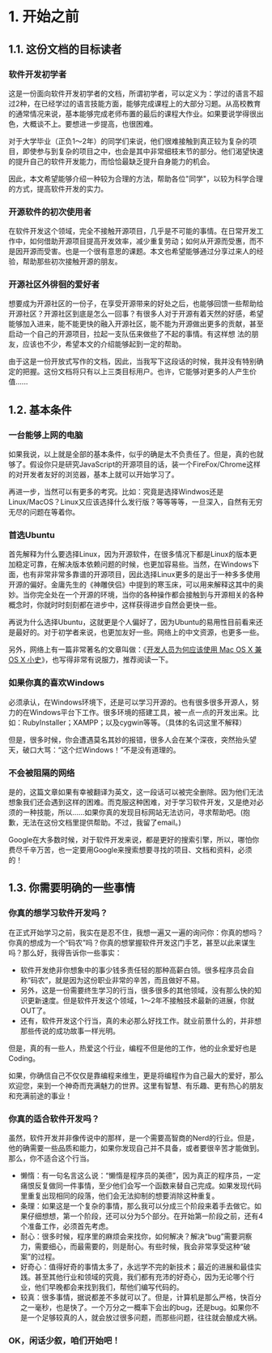 # 1. 开始之前
## 1.1. 这份文档的目标读者

### 软件开发初学者

这是一份面向软件开发初学者的文档，所谓初学者，可以定义为：学过的语言不超过2种，在已经学过的语言技能方面，能够完成课程上的大部分习题。从高校教育的通常情况来说，基本能够完成老师布置的最后的课程大作业。如果要说学得很出色，大概谈不上。要想进一步提高，也很困难。

对于大学毕业（正负1～2年）的同学们来说，他们很难接触到真正较为复杂的项目，即使参与到复杂的项目之中，也会是其中非常细枝末节的部分。他们渴望快速的提升自己的软件开发能力，而恰恰最缺乏提升自身能力的机会。

因此，本文希望能够介绍一种较为合理的方法，帮助各位"同学"，以较为科学合理的方式，提高软件开发的实力。

### 开源软件的初次使用者

在软件开发这个领域，完全不接触开源项目，几乎是不可能的事情。在日常开发工作中，如何借助开源项目提高开发效率，减少重复劳动；如何从开源而受惠，而不是因开源而受害。也是一个很有意思的课题。本文也希望能够通过分享过来人的经验，帮助那些初次接触开源的朋友。

### 开源社区外徘徊的爱好者

想要成为开源社区的一份子，在享受开源带来的好处之后，也能够回馈一些帮助给开源社区？开源社区到底是怎么一回事？有很多人对于开源有着天然的好感，希望能够加入进来，能不能更快的融入开源社区，能不能为开源做出更多的贡献，甚至启动一个自己的开源项目，拉起一支队伍来做些了不起的事情。有这样想 法的朋友，应该也不少，希望本文的介绍能够起到一定的帮助。

由于这是一份开放式写作的文档，因此，当我写下这段话的时候，我并没有特别确定的把握。这份文档将只有以上三类目标用户。也许，它能够对更多的人产生价值......

## 1.2. 基本条件

### 一台能够上网的电脑

如果我说，以上就是全部的基本条件，似乎的确是太不负责任了。但是，真的也就够了。假设你只是研究JavaScript的开源项目的话，装一个FireFox/Chrome这样的对开发者友好的浏览器，基本上就可以开始学习了。

再进一步，当然可以有更多的考究。比如：究竟是选择Windwos还是Linux/MacOS？Linux又应该选择什么发行版？等等等等，一旦深入，自然有无穷无尽的问题在等着你。

### 首选Ubuntu

首先解释为什么要选择Linux，因为开源软件，在很多情况下都是Linux的版本更加稳定可靠，在解决版本依赖问题的时候，也更加容易些。当然，在Windows下面，也有非常非常多靠谱的开源项目，因此选择Linux更多的是出于一种多多使用开源的偏好。金庸先生的《神雕侠侣》中提到的寒玉床，可以用来解释这其中的奥妙。当你完全处在一个开源的环境，当你的各种操作都会接触到与开源相关的各种概念时，你就时时刻刻都在进步中，这样获得进步自然会更快一些。

再说为什么选择Ubuntu，这就更是个人偏好了，因为Ubuntu的易用性目前看来还是最好的。对于初学者来说，也更加友好一些。网络上的中文资源，也更多一些。

另外，网络上有一篇非常著名的文章叫做：《[开发人员为何应该使用 Mac OS X 兼 OS X 小史](http://blog.youxu.info/2010/02/28/why-mac-os-x-for-programmers/)》，也写得非常有说服力，推荐阅读一下。

### 如果你真的喜欢Windows

必须承认，在Windows环境下，还是可以学习开源的。也有很多很多开源人，努力的在Windows平台下工作。很多环境的搭建工具，被一点一点的开发出来。比如：RubyInstaller；XAMPP；以及cygwin等等。（具体的名词这里不解释）

但是，很多时候，你会遭遇莫名其妙的报错，很多人会在某个深夜，突然抬头望天，破口大骂：“这个烂Windows！”不是没有道理的。

### 不会被阻隔的网络

是的，这篇文章如果有幸被翻译为英文，这一段话可以被完全删除。因为他们无法想象我们还会遇到这样的困难。而克服这种困难，对于学习软件开发，又是绝对必须的一种技能，所以......如果你真的发现目标网站无法访问，寻求帮助吧。(抱歉，无法在这份文档里提供帮助。不过，我留了email。)

Google在大多数时候，对于软件开发来说，都是更好的搜索引擎，所以，哪怕你费尽千辛万苦，也一定要用Google来搜索想要寻找的项目、文档和资料，必须的！

## 1.3. 你需要明确的一些事情

### 你真的想学习软件开发吗？

在正式开始学习之前，我实在是忍不住，我想一遍又一遍的询问你：你真的想吗？你真的想成为一个“码农”吗？你真的想掌握软件开发这门手艺，甚至以此来谋生吗？那么好，我得告诉你一些事实：

* 软件开发绝非你想象中的事少钱多责任轻的那种高薪白领。很多程序员会自称“码农”，就是因为这份职业非常的辛苦，而且做好不易。
* 另外，这是一份需要终生学习的行当，很多很多的其他领域，没有那么快的知识更新速度。但是软件开发这个领域，1～2年不接触技术最新的进展，你就OUT了。
* 还有，软件开发这个行当，真的未必那么好找工作。就业前景什么的，并非想那些传说的成功故事一样光明。

但是，真的有一些人，热爱这个行业，编程不但是他的工作，他的业余爱好也是Coding。

如果，你确信自己不仅仅是靠编程来维生，更是将编程作为自己最大的爱好，那么欢迎您，来到一个神奇而充满魅力的世界。这里有智慧、有乐趣、更有热心的朋友和充满前途的事业！

### 你真的适合软件开发吗？

虽然，软件开发并非像传说中的那样，是一个需要高智商的Nerd的行业。但是，他的确需要一些品质和能力，如果你发现自己并不具备，或者要很辛苦才能做到。那么，你不适合这个行当。

* 懒惰：有一句名言这么说：“懒惰是程序员的美德”，因为真正的程序员，一定痛恨反复做同一件事情，至少他们会写一个函数来替自己完成。如果发现代码里重复出现相同的段落，他们会无法抑制的想要消除这种重复。
* 条理：如果这是一个复杂的事情，那么我可以分成三个阶段来着手去做它。如果仔细想想，第一个阶段，还可以分为5个部分。在开始第一阶段之前，还有4个准备工作，必须首先考虑。
* 耐心：很多时候，程序里的麻烦会来找你，如何解决？解决“bug”需要洞察力，需要细心，而最需要的，则是耐心。有些时候，我会非常享受这种“破案”的过程。
* 好奇心：值得好奇的事情太多了，永远学不完的新技术；最近的进展和最佳实践。甚至其他行业和领域的究竟，我们都有充沛的好奇心，因为无论哪个行业，他们早晚都会来找到我们，帮他们编写代码的。
* 较真：很多事情，据说都差不多就可以了。但是，计算机是那么严格，快百分之一毫秒，也是快了。一个万分之一概率下会出的bug，还是bug。如果你不是一个足够较真的人，就会放过很多问题，而那些问题，往往就会酿成大祸。

### OK，闲话少叙，咱们开始吧！